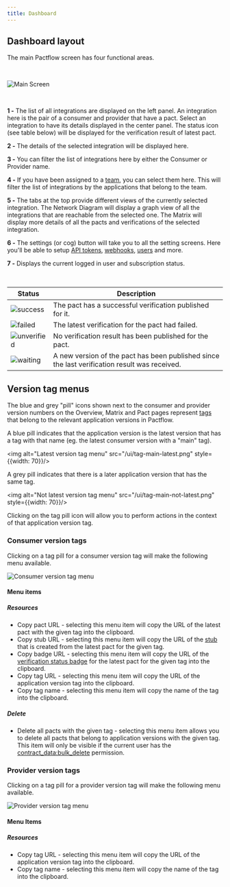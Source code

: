 ```yaml
---
title: Dashboard
---
```


## Dashboard layout

The main Pactflow screen has four functional areas.

&nbsp;

![Main Screen](/ui/dashboard.png)

&nbsp;

**1 -**
The list of all integrations are displayed on the left panel. An integration here is the pair of a consumer and provider that have a pact. Select an integration to have its details displayed in the center panel. The status icon (see table below) will be displayed for the verification result of latest pact.

**2 -**
The details of the selected integration will be displayed here.

**3 -**
You can filter the list of integrations here by either the Consumer or Provider name.

**4 -**
If you have been assigned to a [team](#settings-teams), you can select them here. This will filter the list of integrations
by the applications that belong to the team.

**5 -**
The tabs at the top provide different views of the currently selected integration. The Network
Diagram will display a graph view of all the integrations that are reachable from the selected one.
The Matrix will display more details of all the pacts and verifications of the selected integration.

**6 -**
The settings (or cog) button will take you to all the setting screens. Here you'll be able to setup
[API tokens](#settings-api-tokens), [webhooks](#settings-webhooks), [users](#settings-users) and more.

**7 -**
Displays the current logged in user and subscription status.

&nbsp;

<div class="status-table">

| Status | Description |
|-------------|-------------|
| ![success](/ui/success.png) | The pact has a successful verification published for it. |
| ![failed](/ui/failed.png) | The latest verification for the pact had failed. |
| ![unverified](/ui/unverified.png) | No verification result has been published for the pact. |
| ![waiting](/ui/waiting.png) | A new version of the pact has been published since the last verification result was received. |

</div>

## Version tag menus

The blue and grey "pill" icons shown next to the consumer and provider version numbers on the Overview, Matrix and Pact pages represent [tags](https://docs.pact.io/pact_broker/tags) that belong to the relevant application versions in Pactflow.

A blue pill indicates that the application version is the latest version that has a tag with that name (eg. the latest consumer version with a "main" tag).

<img alt="Latest version tag menu" src="/ui/tag-main-latest.png" style={{width: 70}}/>

A grey pill indicates that there is a later application version that has the same tag.

<img alt="Not latest version tag menu" src="/ui/tag-main-not-latest.png" style={{width: 70}}/>

Clicking on the tag pill icon will allow you to perform actions in the context of that application version tag.

### Consumer version tags

Clicking on a tag pill for a consumer version tag will make the following menu available.

![Consumer version tag menu](/ui/consumer-version-tag-menu.png)

#### Menu items

##### Resources

* Copy pact URL - selecting this menu item will copy the URL of the latest pact with the given tag into the clipboard.
* Copy stub URL - selecting this menu item will copy the URL of the [stub](/docs/stubs) that is created from the latest pact for the given tag.
* Copy badge URL - selecting this menu item will copy the URL of the [verification status badge](https://docs.pact.io/pact_broker/advanced_topics/provider_verification_badges/) for the latest pact for the given tag into the clipboard.
* Copy tag URL - selecting this menu item will copy the URL of the application version tag into the clipboard.
* Copy tag name - selecting this menu item will copy the name of the tag into the clipboard.

##### Delete

* Delete all pacts with the given tag - selecting this menu item allows you to delete all pacts that belong to application versions with the given tag. This item will only be visible if the current user has the [contract_data:bulk_delete](/docs/permissions/permissions#contract_databulk_delete) permission.

### Provider version tags

Clicking on a tag pill for a provider version tag will make the following menu available.

![Provider version tag menu](/ui/provider-version-tag-menu.png)

#### Menu Items
##### Resources

* Copy tag URL - selecting this menu item will copy the URL of the application version tag into the clipboard.
* Copy tag name - selecting this menu item will copy the name of the tag into the clipboard.
